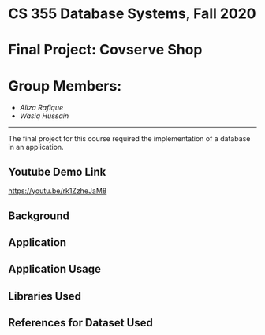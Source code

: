 # CS 355 Database Systems, Fall 2020
# Final Project: Covserve Shop
# Group Members:
- _Aliza Rafique_
- _Wasiq Hussain_
-------

The final project for this course required the implementation of a database in an application.

## Youtube Demo Link

https://youtu.be/rk1ZzheJaM8

## Background

## Application

## Application Usage


## Libraries Used

## References for Dataset Used

